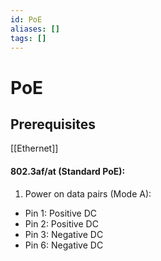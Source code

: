 ```yaml
---
id: PoE
aliases: []
tags: []
---
```


# PoE

## Prerequisites

[[Ethernet]]

#### 802.3af/at (Standard PoE):

1. Power on data pairs (Mode A):

- Pin 1: Positive DC
- Pin 2: Positive DC
- Pin 3: Negative DC
- Pin 6: Negative DC
